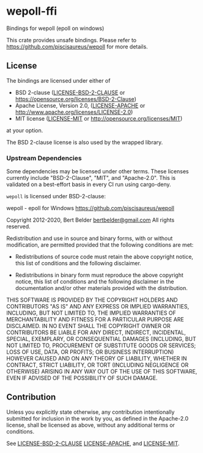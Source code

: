 # wepoll-ffi

Bindings for wepoll (epoll on windows)

This crate provides unsafe bindings. Please refer to https://github.com/piscisaureus/wepoll for more details.

## License

The bindings are licensed under either of

* BSD 2-clause ([LICENSE-BSD-2-CLAUSE](LICENSE-BSD-2-CLAUSE) or https://opensource.org/licenses/BSD-2-Clause)
* Apache License, Version 2.0, ([LICENSE-APACHE](LICENSE-APACHE) or http://www.apache.org/licenses/LICENSE-2.0)
* MIT license ([LICENSE-MIT](LICENSE-MIT) or http://opensource.org/licenses/MIT)

at your option.

The BSD 2-clause license is also used by the wrapped library.

### Upstream Dependencies

Some dependencies may be licensed under other terms. These licenses currently include "BSD-2-Clause",
"MIT", and "Apache-2.0". This is validated on a best-effort basis in every CI run using cargo-deny.

`wepoll` is licensed under BSD-2-clause:

wepoll - epoll for Windows
https://github.com/piscisaureus/wepoll

Copyright 2012-2020, Bert Belder <bertbelder@gmail.com>
All rights reserved.

Redistribution and use in source and binary forms, with or without
modification, are permitted provided that the following conditions are
met:

* Redistributions of source code must retain the above copyright
  notice, this list of conditions and the following disclaimer.

* Redistributions in binary form must reproduce the above copyright
  notice, this list of conditions and the following disclaimer in the
  documentation and/or other materials provided with the distribution.

THIS SOFTWARE IS PROVIDED BY THE COPYRIGHT HOLDERS AND CONTRIBUTORS
"AS IS" AND ANY EXPRESS OR IMPLIED WARRANTIES, INCLUDING, BUT NOT
LIMITED TO, THE IMPLIED WARRANTIES OF MERCHANTABILITY AND FITNESS FOR
A PARTICULAR PURPOSE ARE DISCLAIMED. IN NO EVENT SHALL THE COPYRIGHT
OWNER OR CONTRIBUTORS BE LIABLE FOR ANY DIRECT, INDIRECT, INCIDENTAL,
SPECIAL, EXEMPLARY, OR CONSEQUENTIAL DAMAGES (INCLUDING, BUT NOT
LIMITED TO, PROCUREMENT OF SUBSTITUTE GOODS OR SERVICES; LOSS OF USE,
DATA, OR PROFITS; OR BUSINESS INTERRUPTION) HOWEVER CAUSED AND ON ANY
THEORY OF LIABILITY, WHETHER IN CONTRACT, STRICT LIABILITY, OR TORT
(INCLUDING NEGLIGENCE OR OTHERWISE) ARISING IN ANY WAY OUT OF THE USE
OF THIS SOFTWARE, EVEN IF ADVISED OF THE POSSIBILITY OF SUCH DAMAGE.

## Contribution

Unless you explicitly state otherwise, any contribution intentionally
submitted for inclusion in the work by you, as defined in the Apache-2.0
license, shall be licensed as above, without any additional terms or
conditions.

See [LICENSE-BSD-2-CLAUSE](LICENSE-BSD-2-CLAUSE) [LICENSE-APACHE](LICENSE-APACHE), and [LICENSE-MIT](LICENSE-MIT).
